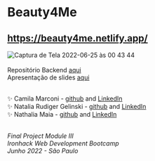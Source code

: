 # Beauty4Me  

## https://beauty4me.netlify.app/

![Captura de Tela 2022-06-25 às 00 43 44](https://user-images.githubusercontent.com/96324159/175756828-4e47f116-cb3c-4f55-a930-98bb4b5b1b73.png)
<br>
<br>
Repositório Backend [aqui](https://github.com/natriuge/Beauty4Me_Back)
<br>
Apresentação de slides [aqui](https://drive.google.com/file/d/1BC6xYm1LMdVz42kYlvoVAW2Le4R5GMtL/view?usp=sharing)
<br>
<br>

✨ Camila Marconi - [github](https://github.com/camimarconi) and [LinkedIn](https://www.linkedin.com/in/camila-marconi/) <br>
✨ Natalia Rudiger Gelinski - [github](https://github.com/natriuge) and [LinkedIn](https://www.linkedin.com/in/natalia-rudiger/) <br>
✨ Nathalia Maia - [github](https://github.com/nathaliamaia) and [LinkedIn](https://www.linkedin.com/in/nathaliamaiap/)
<br> 
<br>

<i> Final Project Module III <br>
Ironhack Web Development Bootcamp <br>
Junho 2022 - São Paulo<br><i>

